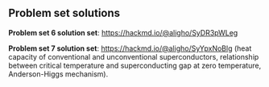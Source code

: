 ## Problem set solutions
  **Problem set 6 solution set**: 
    https://hackmd.io/@aligho/SyDR3pWLeg
    
  **Problem set 7 solution set**: 
    https://hackmd.io/@aligho/SyYpxNoBlg (heat capacity of conventional and unconventional superconductors, relationship between critical temperature and superconducting gap at zero temperature, Anderson-Higgs mechanism). 
  

